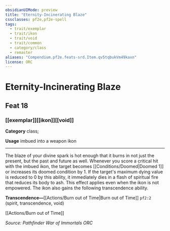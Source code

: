 ```yaml
---
obsidianUIMode: preview
title: "Eternity-Incinerating Blaze"
cssclasses: pf2e,pf2e-spell
tags:
  - trait/exemplar
  - trait/ikon
  - trait/void
  - trait/common
  - category/class
  - remaster
aliases: "Compendium.pf2e.feats-srd.Item.qv5tqbukVm49kaxn"
license: ORC
---
```

# Eternity-Incinerating Blaze
## Feat 18
### [[exemplar]][[ikon]][[void]]

**Category** class; 




**Usage** imbued into a weapon ikon

* * *

The blaze of your divine spark is hot enough that it burns in not just the present, but the past and future as well. Whenever you score a critical hit with the imbued ikon, the target becomes [[Conditions/Doomed|Doomed 1]] or increases its doomed condition by 1. If the target's maximum dying value is reduced to 0 by this ability, it immediately dies in a flash of spiritual fire that reduces its body to ash. This effect applies even when the ikon is not empowered. The ikon also gains the following transcendence ability.

**Transcendence—**[[Actions/Burn out of Time|Burn out of Time]] `pf2:2` (spirit, transcendence, void)

[[Actions/Burn out of Time]]

*Source: Pathfinder War of Immortals*
*ORC*